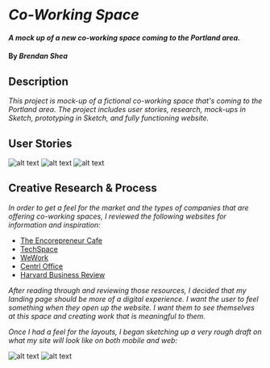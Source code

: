 # _Co-Working Space_

#### _A mock up of a new co-working space coming to the Portland area._

#### By _**Brendan Shea**_

## Description

_This project is mock-up of a fictional co-working space that's coming to the Portland area. The project includes user stories, research, mock-ups in Sketch, prototyping in Sketch, and fully functioning website._

## User Stories

![alt text](img/user-story-1.jpg "Fictional user story #1.")
![alt text](img/user-story-2.jpg "Fictional user story #2.")
![alt text](img/user-story-3.jpg "Fictional user story #3.")

## Creative Research & Process

_In order to get a feel for the market and the types of companies that are offering co-working spaces, I reviewed the following websites for information and inspiration:_

* [The Encorepreneur Cafe](http://encorepreneurcafe.com/)
* [TechSpace](https://www.techspace.com/)
* [WeWork](https://www.wework.com/)
* [Centrl Office](https://centrloffice.com/)
* [Harvard Business Review](https://hbr.org/2015/05/why-people-thrive-in-coworking-spaces)

_After reading through and reviewing those resources, I decided that my landing page should be more of a digital experience. I want the user to feel something when they open up the website. I want them to see themselves at this space and creating work that is meaningful to them._

_Once I had a feel for the layouts, I began sketching up a very rough draft on what my site will look like on both mobile and web:_

![alt text](img/mobile-sketch.jpg "Mobile sketch mock-up.")
![alt text](img/desktop-sketch.jpg "Desktop sketch mock-up.")
